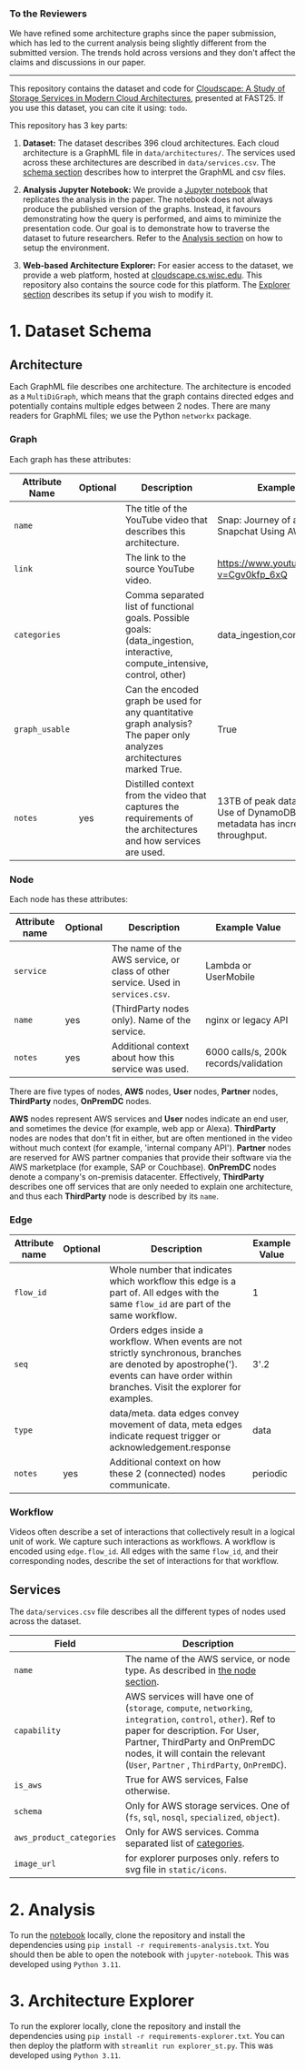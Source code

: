 ### To the Reviewers
We have refined some architecture graphs since the paper submission, which has led to the current analysis being slightly different from the submitted version. The trends hold across versions and they don't affect the claims and discussions in our paper.

---

This repository contains the dataset and code for [Cloudscape: A Study of Storage Services in Modern Cloud Architectures](https://www.usenix.org/conference/fast25/presentation/satija), presented at FAST25. If you use this dataset, you can cite it using: `todo`.

This repository has 3 key parts:

1. **Dataset:** The dataset describes 396 cloud architectures. Each cloud architecture is a GraphML file in `data/architectures/`. The services used across these architectures are described in `data/services.csv`. The [schema section](#1-dataset-schema) describes how to interpret the GraphML and csv files.

1. **Analysis Jupyter Notebook:** We provide a [Jupyter notebook](Analysis.ipynb) that replicates the analysis in the paper. The notebook does not always produce the published version of the graphs. Instead, it favours demonstrating how the query is performed, and aims to miminize the presentation code. Our goal is to demonstrate how to traverse the dataset to future researchers. Refer to the [Analysis section](#2-analysis) on how to setup the environment.

1. **Web-based Architecture Explorer:** For easier access to the dataset, we provide a web platform, hosted at [cloudscape.cs.wisc.edu](https://cloudscape.cs.wisc.edu). This repository also contains the source code for this platform. The [Explorer section](#3-architecture-explorer) describes its setup if you wish to modify it.

# 1. Dataset Schema
## Architecture
Each GraphML file describes one architecture. The architecture is encoded as a `MultiDiGraph`, which means that the graph contains directed edges and potentially contains multiple edges between 2 nodes. There are many readers for GraphML files; we use the Python `networkx` package.
### Graph
Each graph has these attributes:

| Attribute Name | Optional | Description                                                                                                              | Example Value                                                                              |
|----------------|----------|--------------------------------------------------------------------------------------------------------------------------|--------------------------------------------------------------------------------------------|
| `name`           |          | The title of the YouTube video that describes this architecture.                                                         | Snap: Journey of a Snap on Snapchat Using AWS                                              |
| `link`           |          | The link to the source YouTube video.                                                                                    | https://www.youtube.com/watch?v=Cgv0kfp_6xQ                                                |
| `categories`     |          | Comma separated list of functional goals. Possible goals:(data_ingestion, interactive, compute_intensive, control, other)| data_ingestion,compute_intesive                                                            |
| `graph_usable`   |          | Can the encoded graph be used for any quantitative graph analysis? The paper only analyzes architectures marked True.                        | True                                                                                       |
| `notes`          | yes      | Distilled context from the video that captures the requirements of the architectures and how services are used.                                                    | 13TB of peak data to S3 daily. Use of DynamoDB to store metadata has increased throughput. |

### Node
Each node has these attributes:

| Attribute name | Optional | Description                                                                     | Example Value                         |
|----------------|----------|---------------------------------------------------------------------------------|---------------------------------------|
| `service`      |          | The name of the AWS service, or class of other service. Used in `services.csv`. | Lambda or UserMobile                  |
| `name`         | yes      | (ThirdParty nodes only). Name of the service.                                   | nginx or legacy API                   |
| `notes`        | yes      | Additional context about how this service was used.                             | 6000 calls/s, 200k records/validation |

There are five types of nodes,
**AWS** nodes,
**User** nodes,
**Partner** nodes,
**ThirdParty** nodes,
**OnPremDC** nodes.

**AWS** nodes represent AWS services and **User** nodes indicate an end user, and sometimes the device (for example, web app or Alexa). **ThirdParty** nodes are
nodes that don't fit in either, but are often mentioned in the video without much context (for example, 'internal company API'). **Partner** nodes are reserved for AWS partner companies that provide their software via the AWS marketplace (for example, SAP or Couchbase). **OnPremDC** nodes denote a company's on-premisis datacenter. Effectively, **ThirdParty** describes one off services that are only needed to explain one architecture, and thus each **ThirdParty** node is described by its `name`.

### Edge
| Attribute name | Optional | Description                                                                                                                                                  | Example Value |
|----------------|----------|--------------------------------------------------------------------------------------------------------------------------------------------------------------|---------------|
| `flow_id`        |          | Whole number that indicates which workflow this edge is a part of. All edges with the same `flow_id` are part of the same workflow.                               | 1             |
| `seq`            |          | Orders edges inside a workflow. When events are not strictly synchronous, branches are denoted by apostrophe('). events can have order within branches. Visit the explorer for examples. | 3'.2          |
| `type`           |          | data/meta. data edges convey movement of data, meta edges indicate request trigger or acknowledgement.response                                               | data          |
| `notes`          | yes      | Additional context on how these 2 (connected) nodes communicate.                                                                                             | periodic      |

### Workflow
Videos often describe a set of interactions that collectively result in a logical unit of work. We capture such interactions as workflows. A workflow is encoded using `edge.flow_id`. All edges with the same `flow_id`, and their corresponding nodes, describe the set of interactions for that workflow.

## Services
The `data/services.csv` file describes all the different types of nodes used across the dataset.

| Field                  | Description                                                                                                                                                                                                                                                         |
|------------------------|---------------------------------------------------------------------------------------------------------------------------------------------------------------------------------------------------------------------------------------------------------------------|
| `name`                 | The name of the AWS service, or node type. As described in [the node section](#node).                                                                                                                                                                               |
| `capability`           | AWS services will have one of (`storage`, `compute`, `networking`, `integration`, `control`, `other`). Ref to paper for description. For User, Partner, ThirdParty and OnPremDC nodes, it will contain the relevant (`User`, `Partner` , `ThirdParty`, `OnPremDC`). |
| `is_aws`               | True for AWS services, False otherwise.                                                                                                                                                                                                                             |
| `schema`               | Only for AWS storage services. One of (`fs`, `sql`, `nosql`, `specialized`, `object`).                                                                                                                                                                                  |
|`aws_product_categories`| Only for AWS services. Comma separated list of [categories](https://docs.aws.amazon.com/whitepapers/latest/aws-overview/amazon-web-services-cloud-platform.html).                                                                                                   |
| `image_url`            | for explorer purposes only. refers to svg file in `static/icons`.                                                                                                                                                                                                   |


# 2. Analysis
To run the [notebook](Analysis.ipynb) locally, clone the repository and install the dependencies using `pip install -r requirements-analysis.txt`. You should then be able to open the notebook with `jupyter-notebook`. This was developed using `Python 3.11`.


# 3. Architecture Explorer
To run the explorer locally, clone the repository and install the dependencies using `pip install -r requirements-explorer.txt`. You can then deploy the platform with `streamlit run explorer_st.py`. This was developed using `Python 3.11`.
